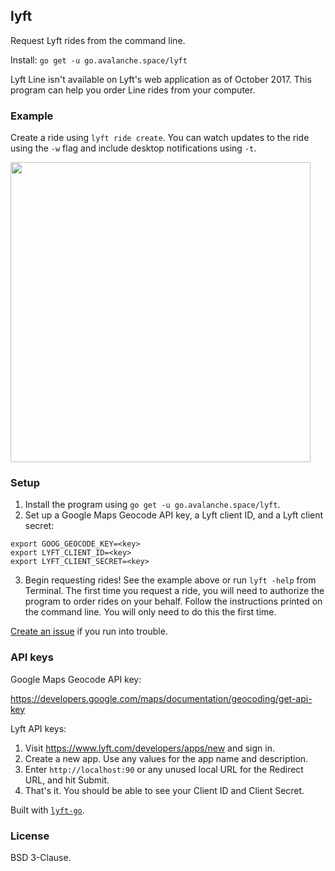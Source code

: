 ## lyft

Request Lyft rides from the command line.

Install: `go get -u go.avalanche.space/lyft`

Lyft Line isn't available on Lyft's web application as of October 2017. 
This program can help you order Line rides from your computer.

### Example

Create a ride using `lyft ride create`. You can watch updates to the ride using 
the `-w` flag and include desktop notifications using `-t`.

<img src="https://i.imgur.com/uT0d4ln.gif" width=480>

### Setup

1. Install the program using `go get -u go.avalanche.space/lyft`.
2. Set up a Google Maps Geocode API key, a Lyft client ID, and a Lyft client secret:
```
export GOOG_GEOCODE_KEY=<key>
export LYFT_CLIENT_ID=<key>
export LYFT_CLIENT_SECRET=<key>
```
3. Begin requesting rides! See the example above or run `lyft -help` from Terminal.
   The first time you request a ride, you will need to authorize the program
   to order rides on your behalf. Follow the instructions printed on the 
   command line. You will only need to do this the first time.

[Create an issue](https://github.com/nishanths/lyft/issues) if you run into trouble.

### API keys

Google Maps Geocode API key:

https://developers.google.com/maps/documentation/geocoding/get-api-key

Lyft API keys: 

1. Visit https://www.lyft.com/developers/apps/new and sign in.
2. Create a new app. Use any values for the app name and description.
3. Enter `http://localhost:90` or any unused local URL for the Redirect 
   URL, and hit Submit.
4. That's it. You should be able to see your Client ID and Client Secret.

Built with [`lyft-go`](https://github.com/nishanths/lyft-go).

### License

BSD 3-Clause.
